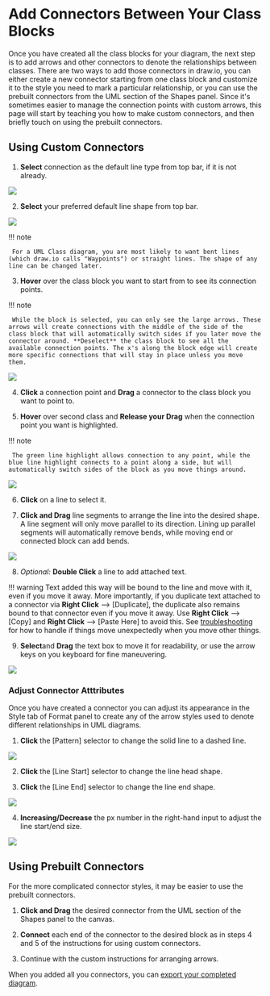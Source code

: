 # Add Connectors Between Your Class Blocks

Once you have created all the class blocks for your diagram, the next step is to add arrows and other connectors to denote the relationships between classes. There are two ways to add those connectors in draw.io, you can either create a new connector starting from one class block and customize it to the style you need to mark a particular relationship, or you can use the prebuilt connectors from the UML section of the Shapes panel. Since it's sometimes easier to manage the connection points with custom arrows, this page will start by teaching you how to make custom connectors, and then briefly touch on using the prebuilt connectors.

## Using Custom Connectors

1. **Select** connection as the default line type from top bar, if it is not already.

![](./assets/default_connector.png)

2. **Select** your preferred default line shape from top bar. 

![](./assets/default_line_shape.png)

!!! note

     For a UML Class diagram, you are most likely to want bent lines (which draw.io calls "Waypoints") or straight lines. The shape of any line can be changed later.

3. **Hover** over the class block you want to start from to see its connection points.

!!! note

     While the block is selected, you can only see the large arrows. These arrows will create connections with the middle of the side of the class block that will automatically switch sides if you later move the connector around. **Deselect** the class block to see all the available connection points. The x's along the block edge will create more specific connections that will stay in place unless you move them. 

![](./assets/hover_points.gif)

4. **Click** a connection point and **Drag** a connector to the class block you want to point to.

5. **Hover** over second class and **Release your Drag** when  the connection point you want is highlighted.

!!! note 

     The green line highlight allows connection to any point, while the blue line highlight connects to a point along a side, but will automatically switch sides of the block as you move things around.

![](./assets/connect.gif)

6. **Click** on a line to select it.

7. **Click and Drag** line segments to arrange the line into the desired shape. A line segment will only move parallel to its direction. Lining up parallel segments will automatically remove bends, while moving end or connected block can add bends.

![](./assets/move_line.gif)

8. *Optional:* **Double Click** a line to add attached text.

!!! warning
     Text added this way will be bound to the line and move with it, even if you move it away. More importantly, if you duplicate text attached to a connector via **Right Click** --> [Duplicate], the duplicate also remains bound to that connector even if you move it away. Use **Right Click** --> [Copy] and **Right Click** --> [Paste Here] to avoid this. See [troubleshooting](troubleshooting) for how to handle if things move unexpectedly when you move other things.


9. **Select**and **Drag** the text box to move it for readability, or use the arrow keys on you keyboard for fine maneuvering.

![](./assets/add_line_text.gif)

### Adjust Connector Atttributes

Once you have created a connector you can adjust its appearance in the Style tab of Format panel to create any of the arrow styles used to denote different relationships in UML diagrams.

1. **Click** the [Pattern] selector to change the solid line to a dashed line.

![](./assets/line_pattern.gif)

2. **Click** the [Line Start] selector to change the line head shape.

3. **Click** the [Line End] selector to change the line end shape.

![](./assets/change_line_ends.gif)

4.  **Increasing/Decrease** the px number in the right-hand input to adjust the line start/end size.

![](./assets/line_ends_sizes.gif)

## Using Prebuilt Connectors

For the more complicated connector styles, it may be easier to use the prebuilt connectors.

1. **Click and Drag** the desired connector from the UML section of the Shapes panel to the canvas.

2. **Connect** each end of the connector to the desired block as in steps 4 and 5 of the instructions for using custom connectors.

3. Continue with the custom instructions for arranging arrows.

When you added all you connectors, you can [export your completed diagram](export).